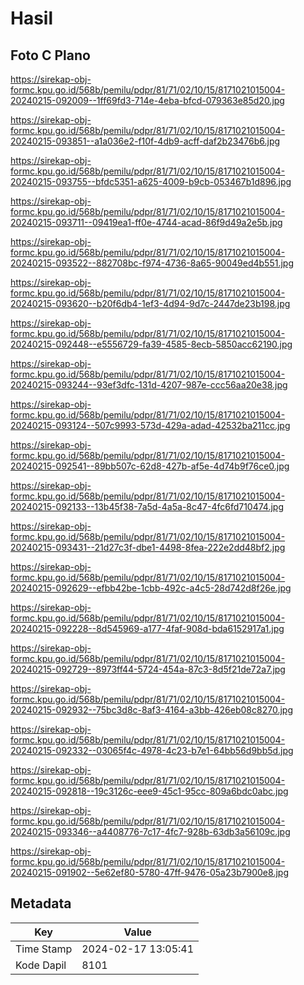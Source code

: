 # Hasil

## Foto C Plano

https://sirekap-obj-formc.kpu.go.id/568b/pemilu/pdpr/81/71/02/10/15/8171021015004-20240215-092009--1ff69fd3-714e-4eba-bfcd-079363e85d20.jpg

https://sirekap-obj-formc.kpu.go.id/568b/pemilu/pdpr/81/71/02/10/15/8171021015004-20240215-093851--a1a036e2-f10f-4db9-acff-daf2b23476b6.jpg

https://sirekap-obj-formc.kpu.go.id/568b/pemilu/pdpr/81/71/02/10/15/8171021015004-20240215-093755--bfdc5351-a625-4009-b9cb-053467b1d896.jpg

https://sirekap-obj-formc.kpu.go.id/568b/pemilu/pdpr/81/71/02/10/15/8171021015004-20240215-093711--09419ea1-ff0e-4744-acad-86f9d49a2e5b.jpg

https://sirekap-obj-formc.kpu.go.id/568b/pemilu/pdpr/81/71/02/10/15/8171021015004-20240215-093522--882708bc-f974-4736-8a65-90049ed4b551.jpg

https://sirekap-obj-formc.kpu.go.id/568b/pemilu/pdpr/81/71/02/10/15/8171021015004-20240215-093620--b20f6db4-1ef3-4d94-9d7c-2447de23b198.jpg

https://sirekap-obj-formc.kpu.go.id/568b/pemilu/pdpr/81/71/02/10/15/8171021015004-20240215-092448--e5556729-fa39-4585-8ecb-5850acc62190.jpg

https://sirekap-obj-formc.kpu.go.id/568b/pemilu/pdpr/81/71/02/10/15/8171021015004-20240215-093244--93ef3dfc-131d-4207-987e-ccc56aa20e38.jpg

https://sirekap-obj-formc.kpu.go.id/568b/pemilu/pdpr/81/71/02/10/15/8171021015004-20240215-093124--507c9993-573d-429a-adad-42532ba211cc.jpg

https://sirekap-obj-formc.kpu.go.id/568b/pemilu/pdpr/81/71/02/10/15/8171021015004-20240215-092541--89bb507c-62d8-427b-af5e-4d74b9f76ce0.jpg

https://sirekap-obj-formc.kpu.go.id/568b/pemilu/pdpr/81/71/02/10/15/8171021015004-20240215-092133--13b45f38-7a5d-4a5a-8c47-4fc6fd710474.jpg

https://sirekap-obj-formc.kpu.go.id/568b/pemilu/pdpr/81/71/02/10/15/8171021015004-20240215-093431--21d27c3f-dbe1-4498-8fea-222e2dd48bf2.jpg

https://sirekap-obj-formc.kpu.go.id/568b/pemilu/pdpr/81/71/02/10/15/8171021015004-20240215-092629--efbb42be-1cbb-492c-a4c5-28d742d8f26e.jpg

https://sirekap-obj-formc.kpu.go.id/568b/pemilu/pdpr/81/71/02/10/15/8171021015004-20240215-092228--8d545969-a177-4faf-908d-bda6152917a1.jpg

https://sirekap-obj-formc.kpu.go.id/568b/pemilu/pdpr/81/71/02/10/15/8171021015004-20240215-092729--8973ff44-5724-454a-87c3-8d5f21de72a7.jpg

https://sirekap-obj-formc.kpu.go.id/568b/pemilu/pdpr/81/71/02/10/15/8171021015004-20240215-092932--75bc3d8c-8af3-4164-a3bb-426eb08c8270.jpg

https://sirekap-obj-formc.kpu.go.id/568b/pemilu/pdpr/81/71/02/10/15/8171021015004-20240215-092332--03065f4c-4978-4c23-b7e1-64bb56d9bb5d.jpg

https://sirekap-obj-formc.kpu.go.id/568b/pemilu/pdpr/81/71/02/10/15/8171021015004-20240215-092818--19c3126c-eee9-45c1-95cc-809a6bdc0abc.jpg

https://sirekap-obj-formc.kpu.go.id/568b/pemilu/pdpr/81/71/02/10/15/8171021015004-20240215-093346--a4408776-7c17-4fc7-928b-63db3a56109c.jpg

https://sirekap-obj-formc.kpu.go.id/568b/pemilu/pdpr/81/71/02/10/15/8171021015004-20240215-091902--5e62ef80-5780-47ff-9476-05a23b7900e8.jpg


## Metadata

| Key        | Value               |
| ---------- | ------------------- |
| Time Stamp | 2024-02-17 13:05:41 |
| Kode Dapil | 8101                |



